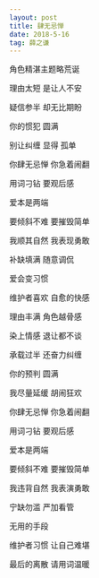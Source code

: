 ```yaml
---
layout: post
title: 肆无忌惮
date: 2018-5-16  
tag: 薛之谦
---
```

角色精湛主题略荒诞

理由太短 是让人不安

疑信参半 却无比期盼

你的惯犯 圆满

别让纠缠 显得 孤单

你肆无忌惮 你急着闹翻

用词刁钻 要观后感

爱本是两端

要倾斜不难 要摧毁简单

我顺其自然 我表现勇敢

补缺填满 随意调侃

爱会变习惯

维护者喜欢 自愈的快感

理由丰满 角色越骨感

染上情感 退让都不谈

承载过半 还奋力纠缠

你的预判 圆满

我尽量延缓 胡闹狂欢

你肆无忌惮 你急着闹翻

用词刁钻 要观后感

爱本是两端

要倾斜不难 要摧毁简单

我违背自然 我表演勇敢

宁缺勿滥 严加看管

无用的手段

维护者习惯 让自己难堪

最后的离散 请用词温暖　　

